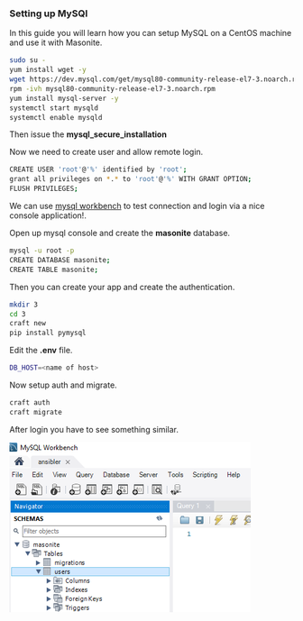 ### Setting up MySQl

In this guide you will learn how you can setup MySQL on a CentOS machine and use it with Masonite.


``` bash
sudo su -
yum install wget -y
wget https://dev.mysql.com/get/mysql80-community-release-el7-3.noarch.rpm
rpm -ivh mysql80-community-release-el7-3.noarch.rpm
yum install mysql-server -y 
systemctl start mysqld
systemctl enable mysqld 
```

Then issue the **mysql_secure_installation**

Now we need to create user and allow remote login.

``` bash 
CREATE USER 'root'@'%' identified by 'root';
grant all privileges on *.* to 'root'@'%' WITH GRANT OPTION;
FLUSH PRIVILEGES;
```

We can use [mysql workbench](https://www.mysql.com/downloads/) to test connection and login via a nice console application!.

Open up mysql console and create the **masonite** database.

``` bash
mysql -u root -p
CREATE DATABASE masonite;
CREATE TABLE masonite;
```

Then you can create your app and create the authentication.

``` bash
mkdir 3
cd 3
craft new
pip install pymysql
```
Edit the **.env** file.

``` bash
DB_HOST=<name of host>
```

Now setup auth and migrate.

``` bash
craft auth
craft migrate
```

After login you have to see something similar.

![Blog](../Pictures/mysql.PNG)
